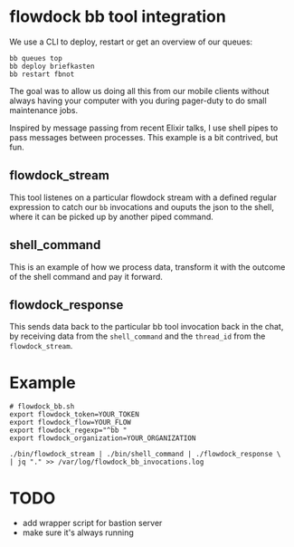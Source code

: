 # flowdock bb tool integration

We use a CLI to deploy, restart or get an overview of our queues:

    bb queues top
    bb deploy briefkasten
    bb restart fbnot

The goal was to allow us doing all this from our mobile clients
without always having your computer with you during pager-duty to do
small maintenance jobs.

Inspired by message passing from recent Elixir talks, I use shell
pipes to pass messages between processes. This example is a bit
contrived, but fun.

## flowdock_stream

This tool listenes on a particular flowdock stream with a defined
regular expression to catch our `bb` invocations and ouputs the json
to the shell, where it can be picked up by another piped command.

## shell_command

This is an example of how we process data, transform it with the
outcome of the shell command and pay it forward.

## flowdock_response

This sends data back to the particular bb tool invocation back in the
chat, by receiving data from the `shell_command` and the `thread_id` from the
`flowdock_stream`.

# Example

    # flowdock_bb.sh
    export flowdock_token=YOUR_TOKEN
    export flowdock_flow=YOUR_FLOW
    export flowdock_regexp="^bb "
    export flowdock_organization=YOUR_ORGANIZATION

    ./bin/flowdock_stream | ./bin/shell_command | ./flowdock_response \
    | jq "." >> /var/log/flowdock_bb_invocations.log

# TODO

* add wrapper script for bastion server
* make sure it's always running
